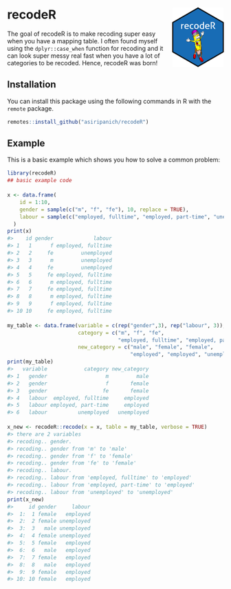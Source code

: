 
<!-- README.md is generated from README.Rmd. Please edit that file -->

# recodeR <img src="man/figures/logo.png" align="right" height="139" />

<!-- badges: start -->

<!-- badges: end -->

The goal of recodeR is to make recoding super easy when you have a mapping table. I often found myself using the
`dplyr::case_when` function for recoding and it can look super messy
real fast when you have a lot of categories to be recoded. Hence,
recodeR was born\!

## Installation

You can install this package using the following commands in R with the
`remote` package.

``` r
remotes::install_github("asiripanich/recodeR")
```

## Example

This is a basic example which shows you how to solve a common problem:

``` r
library(recodeR)
## basic example code

x <- data.frame(
    id = 1:10,
    gender = sample(c("m", "f", "fe"), 10, replace = TRUE),
    labour = sample(c("employed, fulltime", "employed, part-time", "unemployed"), 10, replace = TRUE)
  )
print(x)
#>    id gender             labour
#> 1   1      f employed, fulltime
#> 2   2     fe         unemployed
#> 3   3      m         unemployed
#> 4   4     fe         unemployed
#> 5   5     fe employed, fulltime
#> 6   6      m employed, fulltime
#> 7   7     fe employed, fulltime
#> 8   8      m employed, fulltime
#> 9   9      f employed, fulltime
#> 10 10     fe employed, fulltime

my_table <- data.frame(variable = c(rep("gender",3), rep("labour", 3)),
                       category = c("m", "f", "fe",
                                    "employed, fulltime", "employed, part-time", "unemployed"),
                       new_category = c("male", "female", "female",
                                        "employed", "employed", "unemployed"))
print(my_table)
#>   variable            category new_category
#> 1   gender                   m         male
#> 2   gender                   f       female
#> 3   gender                  fe       female
#> 4   labour  employed, fulltime     employed
#> 5   labour employed, part-time     employed
#> 6   labour          unemployed   unemployed

x_new <- recodeR::recode(x = x, table = my_table, verbose = TRUE)
#> there are 2 variables
#> recoding.. gender.
#> recoding.. gender from 'm' to 'male'
#> recoding.. gender from 'f' to 'female'
#> recoding.. gender from 'fe' to 'female'
#> recoding.. labour.
#> recoding.. labour from 'employed, fulltime' to 'employed'
#> recoding.. labour from 'employed, part-time' to 'employed'
#> recoding.. labour from 'unemployed' to 'unemployed'
print(x_new)
#>     id gender     labour
#>  1:  1 female   employed
#>  2:  2 female unemployed
#>  3:  3   male unemployed
#>  4:  4 female unemployed
#>  5:  5 female   employed
#>  6:  6   male   employed
#>  7:  7 female   employed
#>  8:  8   male   employed
#>  9:  9 female   employed
#> 10: 10 female   employed
```
